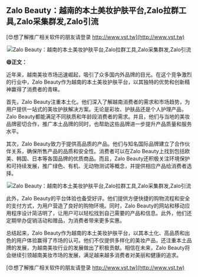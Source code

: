 ## **Zalo Beauty：越南的本土美妆护肤平台,Zalo拉群工具,Zalo采集群发,Zalo引流**

[😍想了解推广相关软件的朋友请登录 http://www.vst.tw](http://www.vst.tw)

 <center><img src="https://vst.tw/MP4/tuiguang/png/2.png" alt="Zalo Beauty：越南的本土美妆护肤平台,Zalo拉群工具,Zalo采集群发,Zalo引流"></center>

**😄正文：**

近年来，越南美妆市场迅速崛起，吸引了众多国内外品牌的目光。在这个竞争激烈的行业中，Zalo Beauty作为越南的本土美妆护肤平台，以其独特的优势和创新精神赢得了消费者的青睐。

首先，Zalo Beauty注重本土化。他们深入了解越南消费者的需求和市场趋势，为用户提供一站式的美妆护肤解决方案。无论是彩妆、护肤品还是个人护理产品，Zalo Beauty都能满足不同肤质和年龄段消费者的需求。并且，他们与当地的美妆品牌密切合作，推广本土品牌的同时，也帮助这些品牌进一步提升产品质量和服务水平。

其次，Zalo Beauty致力于提供高品质的产品。他们与知名国际品牌建立了合作伙伴关系，确保所售产品的品质和安全性。消费者可以在Zalo Beauty上找到包括欧美、韩国、日本等各国品牌的优质商品。而且，Zalo Beauty还积极关注环境保护和可持续发展，推广绿色、有机、无动物测试等概念，并提供相应产品给消费者选择。

 <center><img src="https://vst.tw/MP4/tuiguang/png/2.png" alt="Zalo Beauty：越南的本土美妆护肤平台,Zalo拉群工具,Zalo采集群发,Zalo引流"></center>

此外，Zalo Beauty的平台体验也备受好评。他们提供方便快捷的购物流程和安全的支付方式，为用户营造了良好的购物环境。同时，Zalo Beauty的网站和移动应用程序设计简洁明了，让用户可以轻松找到自己需要的产品和信息。此外，他们还定期举办促销活动和赠品，为消费者带来更多实惠。

总结起来，Zalo Beauty作为越南的本土美妆护肤平台，以其本土化、高品质和出色的用户体验赢得了市场的认可。他们不仅提供多样化的美妆产品，还注重本土品牌的发展，为越南美妆行业的发展做出了积极贡献。相信在未来，Zalo Beauty将会继续引领越南美妆市场的发展，满足越来越多消费者对美丽和健康的追求。

[😍想了解推广相关软件的朋友请登录 http://www.vst.tw](http://www.vst.tw)



